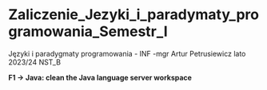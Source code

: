 # Zaliczenie_Jezyki_i_paradymaty_programowania_Semestr_I
Języki i paradygmaty programowania - INF -mgr Artur Petrusiewicz lato 2023/24 NST_B


**F1 -> Java: clean the Java language server workspace**